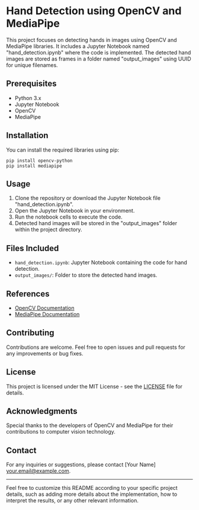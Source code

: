 # Hand Detection using OpenCV and MediaPipe

This project focuses on detecting hands in images using OpenCV and MediaPipe libraries. It includes a Jupyter Notebook named "hand_detection.ipynb" where the code is implemented. The detected hand images are stored as frames in a folder named "output_images" using UUID for unique filenames.

## Prerequisites
- Python 3.x
- Jupyter Notebook
- OpenCV
- MediaPipe

## Installation

You can install the required libraries using pip:

```
pip install opencv-python
pip install mediapipe
```

## Usage

1. Clone the repository or download the Jupyter Notebook file "hand_detection.ipynb".
2. Open the Jupyter Notebook in your environment.
3. Run the notebook cells to execute the code.
4. Detected hand images will be stored in the "output_images" folder within the project directory.

## Files Included

- `hand_detection.ipynb`: Jupyter Notebook containing the code for hand detection.
- `output_images/`: Folder to store the detected hand images.

## References

- [OpenCV Documentation](https://opencv.org/)
- [MediaPipe Documentation](https://google.github.io/mediapipe/)

## Contributing

Contributions are welcome. Feel free to open issues and pull requests for any improvements or bug fixes.

## License

This project is licensed under the MIT License - see the [LICENSE](LICENSE) file for details.

## Acknowledgments

Special thanks to the developers of OpenCV and MediaPipe for their contributions to computer vision technology.

## Contact

For any inquiries or suggestions, please contact [Your Name] <your.email@example.com>.

--- 

Feel free to customize this README according to your specific project details, such as adding more details about the implementation, how to interpret the results, or any other relevant information.
